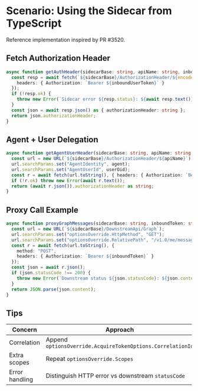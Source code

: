 # Scenario: Using the Sidecar from TypeScript

Reference implementation inspired by PR #3520.

## Fetch Authorization Header

```ts
async function getAuthHeader(sidecarBase: string, apiName: string, inboundUserToken: string) {
  const resp = await fetch(`${sidecarBase}/AuthorizationHeader/${encodeURIComponent(apiName)}`, {
    headers: { Authorization: `Bearer ${inboundUserToken}` }
  });
  if (!resp.ok) {
    throw new Error(`Sidecar error ${resp.status}: ${await resp.text()}`);
  }
  const json = await resp.json() as { authorizationHeader: string };
  return json.authorizationHeader;
}
```

## Agent + User Delegation

```ts
async function getAgentUserHeader(sidecarBase: string, apiName: string, agent: string, userOid: string, inboundToken: string) {
  const url = new URL(`${sidecarBase}/AuthorizationHeader/${apiName}`);
  url.searchParams.set("AgentIdentity", agent);
  url.searchParams.set("AgentUserId", userOid);
  const r = await fetch(url.toString(), { headers: { Authorization: `Bearer ${inboundToken}` } });
  if (!r.ok) throw new Error(await r.text());
  return (await r.json()).authorizationHeader as string;
}
```

## Proxy Call Example

```ts
async function proxyGraphMessages(sidecarBase: string, inboundToken: string) {
  const url = new URL(`${sidecarBase}/DownstreamApi/Graph`);
  url.searchParams.set("optionsOverride.HttpMethod", "GET");
  url.searchParams.set("optionsOverride.RelativePath", "/v1.0/me/messages");
  const r = await fetch(url.toString(), {
    method: "POST",
    headers: { Authorization: `Bearer ${inboundToken}` }
  });
  const json = await r.json();
  if (json.statusCode !== 200) {
    throw new Error(`Downstream status ${json.statusCode}: ${json.content}`);
  }
  return JSON.parse(json.content);
}
```

## Tips

| Concern | Approach |
|---------|----------|
| Correlation | Append `optionsOverride.AcquireTokenOptions.CorrelationId` |
| Extra scopes | Repeat `optionsOverride.Scopes` |
| Error handling | Distinguish HTTP error vs downstream `statusCode` |
